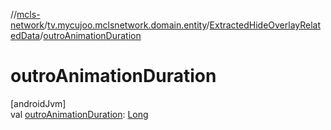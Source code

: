 //[mcls-network](../../../index.md)/[tv.mycujoo.mclsnetwork.domain.entity](../index.md)/[ExtractedHideOverlayRelatedData](index.md)/[outroAnimationDuration](outro-animation-duration.md)

# outroAnimationDuration

[androidJvm]\
val [outroAnimationDuration](outro-animation-duration.md): [Long](https://kotlinlang.org/api/latest/jvm/stdlib/kotlin/-long/index.html)
